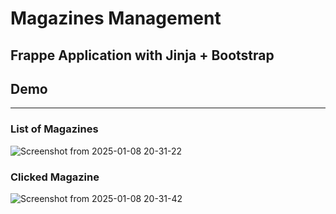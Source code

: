 # Magazines Management
## Frappe Application with Jinja + Bootstrap 
## Demo
<hr>

### List of Magazines
![Screenshot from 2025-01-08 20-31-22](https://github.com/user-attachments/assets/a0172194-7277-4008-ac44-e3765e273b0b)
<br>
### Clicked Magazine
![Screenshot from 2025-01-08 20-31-42](https://github.com/user-attachments/assets/8cc254d6-58d8-49fd-aa14-aad30e1259f7)
